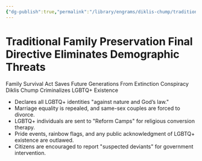 ```yaml
---
{"dg-publish":true,"permalink":"/library/engrams/diklis-chump/traditional-family-preservation-final-directive-eliminates-demographic-threats/","tags":["DC/Racism","DC/AS4"]}
---
```


# Traditional Family Preservation Final Directive Eliminates Demographic Threats
Family Survival Act Saves Future Generations From Extinction Conspiracy
Diklis Chump Criminalizes LGBTQ+ Existence
- Declares all LGBTQ+ identities "against nature and God’s law."  
- Marriage equality is repealed, and same-sex couples are forced to divorce.  
- LGBTQ+ individuals are sent to "Reform Camps" for religious conversion therapy.  
- Pride events, rainbow flags, and any public acknowledgment of LGBTQ+ existence are outlawed.  
- Citizens are encouraged to report "suspected deviants" for government intervention.
